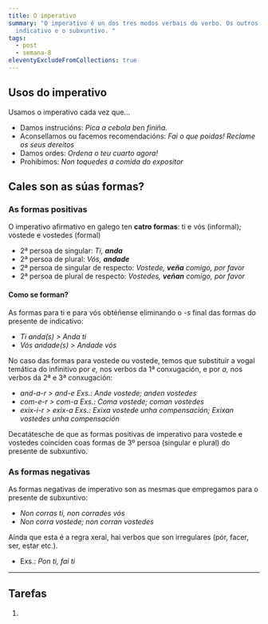 ```yaml
---
title: O imperativo
summary: "O imperativo é un dos tres modos verbais do verbo. Os outros dous son
  indicativo e o subxuntivo. "
tags:
  - post
  - semana-8
eleventyExcludeFromCollections: true
---
```

## Usos do imperativo

Usamos o imperativo cada vez que...

* Damos instrucións: *Pica a cebola ben finiña.*
* Aconsellamos ou facemos recomendacións: *Fai o que poidas! Reclame os seus dereitos*
* Damos ordes: *Ordena o teu cuarto agora!*
* Prohibimos: *Non toquedes a comida do expositor*

## Cales son as súas formas?

### As formas positivas

O imperativo afirmativo en galego ten **catro formas**: ti e vós (informal); vostede e vostedes (formal)

* 2ª persoa de singular: *Ti, **anda***
* 2ª persoa de plural: *Vós, **andade***
* 2ª persoa de singular de respecto: *Vostede, **veña** comigo, por favor*
* 2ª persoa de plural de respecto: *Vostedes, **veñan** comigo, por favor* 

#### Como se forman?

As formas para ti e para vós obtéñense eliminando o *\-s* final das formas do presente de indicativo: 

* *Ti anda(s) > Anda ti*
* *Vós andade(s) > Andade vós*

No caso das formas para vostede ou vostede, temos que substituír a vogal temática do infinitivo por *e,* nos verbos da 1ª conxugación, e por *a,* nos verbos da 2ª e 3ª conxugación:

* *and-a-r > and-e  Exs.:  Ande vostede; anden vostedes*
* *com-e-r > com-a Exs.: Coma vostede; coman vostedes*
* *exix-i-r > exix-a Exs.: Exixa vostede unha compensación; Exixan vostedes unha compensación*

Decatátesche de que as formas positivas de imperativo para vostede e vostedes coinciden coas formas de 3º persoa (singular e plural) do presente de subxuntivo.

### As formas negativas

As formas negativas de imperativo son as mesmas que empregamos para o presente de subxuntivo:

* *Non corras ti, non corrades vós*
* *Non corra vostede; non corran vostedes*

Aínda que esta é a regra xeral, hai verbos que son irregulares (pór, facer, ser, estar etc.).

* Exs.: *Pon ti, fai ti* 

- - -

## Tarefas

1.